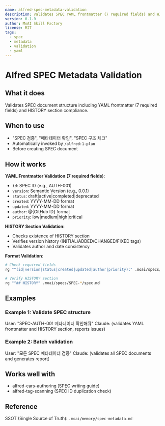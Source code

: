 ```yaml
---
name: alfred-spec-metadata-validation
description: Validates SPEC YAML frontmatter (7 required fields) and HISTORY section compliance
version: 0.1.0
author: MoAI Skill Factory
license: MIT
tags:
  - spec
  - metadata
  - validation
  - yaml
---
```


# Alfred SPEC Metadata Validation

## What it does

Validates SPEC document structure including YAML frontmatter (7 required fields) and HISTORY section compliance.

## When to use

- "SPEC 검증", "메타데이터 확인", "SPEC 구조 체크"
- Automatically invoked by `/alfred:1-plan`
- Before creating SPEC document

## How it works

**YAML Frontmatter Validation (7 required fields)**:
- `id`: SPEC ID (e.g., AUTH-001)
- `version`: Semantic Version (e.g., 0.0.1)
- `status`: draft|active|completed|deprecated
- `created`: YYYY-MM-DD format
- `updated`: YYYY-MM-DD format
- `author`: @{GitHub ID} format
- `priority`: low|medium|high|critical

**HISTORY Section Validation**:
- Checks existence of HISTORY section
- Verifies version history (INITIAL/ADDED/CHANGED/FIXED tags)
- Validates author and date consistency

**Format Validation**:
```bash
# Check required fields
rg "^(id|version|status|created|updated|author|priority):" .moai/specs/SPEC-*/spec.md

# Verify HISTORY section
rg "^## HISTORY" .moai/specs/SPEC-*/spec.md
```

## Examples

### Example 1: Validate SPEC structure
User: "SPEC-AUTH-001 메타데이터 확인해줘"
Claude: (validates YAML frontmatter and HISTORY section, reports issues)

### Example 2: Batch validation
User: "모든 SPEC 메타데이터 검증"
Claude: (validates all SPEC documents and generates report)

## Works well with

- alfred-ears-authoring (SPEC writing guide)
- alfred-tag-scanning (SPEC ID duplication check)

## Reference

SSOT (Single Source of Truth): `.moai/memory/spec-metadata.md`
